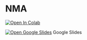 # NMA

[![Open In Colab](https://colab.research.google.com/assets/colab-badge.svg)](https://colab.research.google.com/github/mehrshadhosseini28/NMA2020/blob/master/Mickey_Mouse.ipynb)

[![Open Google Slides](https://www.google.com/images/about/slides-icon.svg)](https://docs.google.com/presentation/d/e/2PACX-1vRNu_oaobMAh-iQ6eijUMoSyCJQxW3Jp6EnYVF0IxS02zG4Oq-Jtxud-3qj1WaxwHtPqqFSGOYMuKU7/pub?start=true&loop=true&delayms=10000) Google Slides
